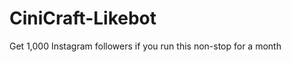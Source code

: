 CiniCraft-Likebot
=================

Get 1,000 Instagram followers if you run this non-stop for a month
